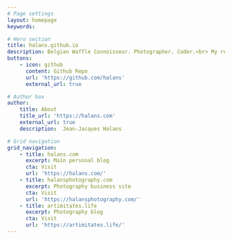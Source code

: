 ```yaml
---
# Page settings
layout: homepage
keywords:

# Hero section
title: halans.github.io
description: Belgian Waffle Connoisseur. Photographer. Coder.<br> My repository for all things personal and private.
buttons:
    - icon: github
      content: Github Repo
      url: 'https://github.com/halans'
      external_url: true

# Author box
author:
    title: About
    title_url: 'https://halans.com'
    external_url: true
    description:  Jean-Jacques Halans

# Grid navigation
grid_navigation:
    - title: halans.com
      excerpt: Main personal blog
      cta: Visit
      url: 'https://halans.com/'
    - title: halansphotography.com
      excerpt: Photography business site
      cta: Visit
      url: 'https://halansphotography.com/'
    - title: artimitates.life
      excerpt: Photography blog
      cta: Visit
      url: 'https://artimitates.life/'
---
```

